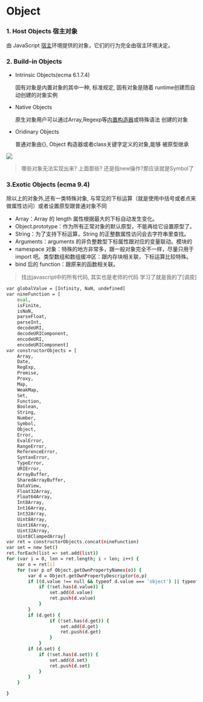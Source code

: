 # Object

### 1. Host Objects 宿主对象

由 JavaScript [宿主]()环境提供的对象，它们的行为完全由宿主环境决定。


### 2. Build-in Objects

-  Intrinsic Objects(ecma 6.1.7.4)

	固有对象是内置对象的其中一种, 标准规定, 固有对象是随着	runtime创建而自动创建的对象实例
- Native Objects

	原生对象用户可以通过Array,Regexp等[内置构造器]()或特殊语法	创建的对象
- Oridinary Objects

	普通对象由{}, Object 构造器或者class关键字定义的对象,能够
	被原型继承


![](https://static001.geekbang.org/resource/image/6c/d0/6cb1df319bbc7c7f948acfdb9ffd99d0.png)

> 哪些对象无法实现出来? 上面那些? 还是指new操作?那应该就是Symbol了


### 3.Exotic Objects (ecma 9.4)

除以上的对象外,还有一类特殊对象, 与常见的下标运算（就是使用中括号或者点来做属性访问）或者设置原型跟普通对象不同

- Array：Array 的 length 属性根据最大的下标自动发生变化。
- Object.prototype：作为所有正常对象的默认原型，不能再给它设置原型了。
- String：为了支持下标运算，String 的正整数属性访问会去字符串里查找。
- Arguments：arguments 的非负整数型下标属性跟对应的变量联动。模块的 
- namespace 对象：特殊的地方非常多，跟一般对象完全不一样，尽量只用于 import 吧。类型数组和数组缓冲区：跟内存块相关联，下标运算比较特殊。
- bind 后的 function：跟原来的函数相关联。


> 找出javascript中的所有代码, 其实也是老师的代码 学习了就是我的了[调皮]

```bash
var globalValue = [Infinity, NaN, undefined]
var nineFunction = [
	eval,
	isFinite,
	isNaN,
	parseFloat,
	parseInt,
	decodeURI,
	decodeURIComponent,
	encodeURI,
	encodeURIComponent]
var constructorObjects = [
	Array,
	Date,
	RegExp,
	Promise,
	Proxy,
	Map,
	WeakMap,
	Set,
	Function,
	Boolean,
	String,
	Number,
	Symbol,
	Object,
	Error,
	EvalError,
	RangeError,
	ReferenceError,
	SyntaxError,
	TypeError,
	URIError,
	ArrayBuffer,
	SharedArrayBuffer,
	DataView,
	Float32Array,
	Float64Array,
	Int8Array,
	Int16Array,
	Int32Array,
	Uint8Array,
	Uint16Array,
	Uint32Array,
	Uint8ClampedArray]
var ret = constructorObjects.concat(nineFunction)
var set = new Set()
ret.forEach(list => set.add(list))
for (var i = 0, len = ret.length; i < len; i++) {
	var o = ret[i]
	for (var p of Object.getOwnPropertyNames(o)) {
		var d = Object.getOwnPropertyDescriptor(o,p)
		if ((d.value !== null && typeof d.value === 'object') || typeof d.value === 'function') {
			if (!set.has(d.value)) {
				set.add(d.value)
				ret.push(d.value)
			}
		}
		if (d.get) {
				if (!set.has(d.get)) {
					set.add(d.get)
					ret.push(d.get)
				}
			}
		if (d.set) {
			if (!set.has(d.set)) {
				set.add(d.set)
				ret.push(d.set)
			}
		}
	}

}
```